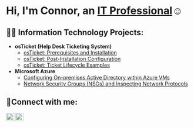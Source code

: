 <h1>Hi, I'm Connor, an <a href="https://www.linkedin.com/in/connor-jewel-3b67612a6/">IT Professional</a>☺</h1>

<h2>👨‍💻 Information Technology Projects:</h2>

- <b>osTicket (Help Desk Ticketing System)</b>
  - [osTicket: Prerequisites and Installation](https://github.com/Cjewel33/osticket-prereqs)
  - [osTicket: Post-Installation Configuration](https://github.com/Cjewel33/post-install-config)
  - [osTicket: Ticket Lifecycle Examples](https://github.com/Cjewel33/ticket-lifecycle)
- <b>Microsoft Azure</b>
  - [Configuring On-premises Active Directory within Azure VMs](https://github.com/Cjewel33/configure-ad)
  - [Network Security Groups (NSGs) and Inspecting Network Protocols](https://github.com/Cjewel33/azure-network-protocols)

<h2>🤳Connect with me:</h2>


[<img align="left" alt="Josh | LinkedIn" width="22px" src="https://cdn.jsdelivr.net/npm/simple-icons@v3/icons/linkedin.svg" />][linkedin]
[<img align="left" alt="Josh | Instagram" width="22px" src="https://cdn.jsdelivr.net/npm/simple-icons@v3/icons/instagram.svg" />][instagram]

[instagram]: https://www.instagram.com/_cjewel1/
[linkedin]: https://www.linkedin.com/in/connor-jewel-3b67612a6/
